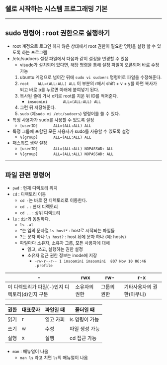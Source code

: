 ## 쉘로 시작하는 시스템 프로그래밍 기본

---

## sudo 명령어 : root 권한으로 실행하기
* root 계정으로 로그인 하지 않은 상태에서 root 권한이 필요한 명령을 실행 할 수 있도록 하는 프로그램
* /etc/sudoers 설정 파일에서 다음과 같이 설정을 변경할 수 있음
    + visudo가 설치되어 있다면, 해당 명령을 통해 설정 파일이 오픈되어 바로 수정 가능
    1. ubuntu 계정으로 넘어간 뒤에 `sudo vi sudoers` 명령어로 파일을 수정해준다.
    2. `root    ALL=(ALL:ALL) ALL` 이 부분의 r에서 shift + v + y를 하면 복사가 되고 바로 p를 누르면 아래에 붙여넣기 된다.
    3. 복사된 줄에 가서 x키로 root를 지운 뒤 ID를 적어준다.
        - `imsoomini       ALL=(ALL:ALL) ALL`
    4. 그런 뒤 저장해준다.
    5. `sudo` (예`sudo vi /etc/sudoers`) 명령어를 쓸 수 있다.
* 특정 사용자가 sudo를 사용할 수 있도록 설정
    + `[userID]       ALL=(ALL:ALL) ALL`
* 특정 그룹에 포함된 모든 사용자가 sudo를 사용할 수 있도록 설정
    + `%[group]       ALL=(ALL:ALL) ALL`
* 패스워드 생략 설정
    + `[userID]       ALL=(ALL:ALL) NOPASSWD: ALL`
    + `%[group]       ALL=(ALL:ALL) NOPASSWD: ALL`

---

## 파일 관련 명령어
* `pwd` : 현재 디렉토리 위치
* `cd` : 디렉토리 이동
    + `cd -`는 바로 전 디렉토리로 이동한다.
    + `cd .` : 현재 디렉토리
    + `cd ..` : 상위 디렉토리
* `ls` : `dir`와 동일하다.
    + `ls -al`
    + *는 임의 문자열
        `ls host*` : host로 시작되는 파일들
    + ?는 문자 하나
        `ls host?` : host 뒤에 문자 하나 (예: hosts)
    + 파일마다 소유자, 소유자 그룹, 모든 사용자에 대해
        - 읽고, 쓰고, 실행하는 권한 설정
        - 소유자 접근 권한 정보는 inode에 저장
            * `-rw-r--r-- 1 imsoomini imsoomini  807 Nov 10 06:46 .profile`
        
| -                                              | rwx           | rw-         | r-x               |
|------------------------------------------------|---------------|-------------|-------------------|
| 이 디렉토리가 파일(-)인지 디렉토리(d)인지 구분 | 소유자의 권한 | 그룹의 권한 | 기타사용자의 권한(아무나) |

| 권한 | 대표문자 | 파일일 때 | 폴더일 때      |
|------|----------|-----------|----------------|
| 읽기 | r        | 읽고 카피 | ls 명령어 가능 |
| 쓰기 | w        | 수정      | 파일 생성 가능 |
| 실행 | x        | 실행      | cd 접근 가능   |

* `man` : 매뉴얼이 나옴
    + `man ls` 라고 치면 `ls`의 매뉴얼이 나옴
